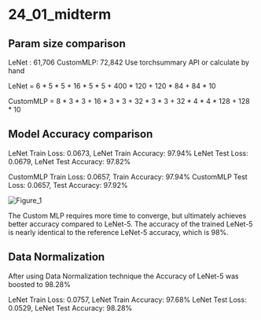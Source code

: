 # 24_01_midterm
## Param size comparison

LeNet : 61,706
CustomMLP: 72,842
Use torchsummary API or calculate by hand

LeNet = 6 * 5 * 5 + 16 * 5 * 5 + 400 * 120 + 120 * 84 + 84 * 10

CustomMLP = 8 * 3 * 3 + 16 * 3 * 3 + 32 * 3 * 3 + 32 * 4 * 4 * 128 + 128 * 10

## Model Accuracy comparison
LeNet Train Loss: 0.0673, LeNet Train Accuracy: 97.94%
LeNet Test Loss: 0.0679, LeNet Test Accuracy: 97.82%

CustomMLP Train Loss: 0.0657, Train Accuracy: 97.94%
CustomMLP Test Loss: 0.0657, Test Accuracy: 97.92%

![Figure_1](https://github.com/rkdgmlqja/24_01_midterm/assets/33273567/e733f4fe-35b7-466f-b774-117f55743a27)

The Custom MLP requires more time to converge, but ultimately achieves better accuracy compared to LeNet-5. The accuracy of the trained LeNet-5 is nearly identical to the reference LeNet-5 accuracy, which is 98%.

## Data Normalization 

After using Data Normalization technique the Accuracy of LeNet-5 was boosted to 98.28%

LeNet Train Loss: 0.0757, LeNet Train Accuracy: 97.68%
LeNet Test Loss: 0.0529, LeNet Test Accuracy: 98.28%
